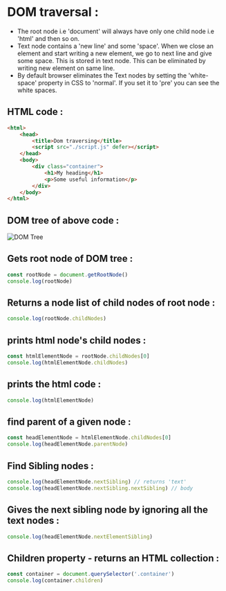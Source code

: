 # DOM traversal :

- The root node i.e 'document' will always have only one child node i.e 'html' and then so on.
- Text node contains a 'new line' and some 'space'. When we close an element and start writing a new element, we go to next line and give some space. This is stored in text node. This can be eliminated by writing new element on same line.
- By default browser eliminates the Text nodes by setting the 'white-space' property in CSS to 'normal'. If you set it to 'pre' you can see the white spaces.

## HTML code :

```html
<html>
    <head>
        <title>Dom traversing</title>
        <script src="./script.js" defer></script>
    </head>
    <body>
        <div class="container">
            <h1>My heading</h1>
            <p>Some useful information</p>
        </div>
    </body>
</html>
```

## DOM tree of above code :

![DOM Tree](C:\Users\Nikhil\Downloads\js_snip.jpg "DOM Tree")

## Gets root node of DOM tree :

```javascript
const rootNode = document.getRootNode()
console.log(rootNode)
```

## Returns a node list of child nodes of root node :

```javascript
console.log(rootNode.childNodes)
```

## prints html node's child nodes :

```javascript
const htmlElementNode = rootNode.childNodes[0]
console.log(htmlElementNode.childNodes)
```
## prints the html code :

```javascript
console.log(htmlElementNode)
```
## find parent of a given node :

```javascript
const headElementNode = htmlElementNode.childNodes[0]
console.log(headElementNode.parentNode)
```
## Find Sibling nodes :

```javascript
console.log(headElementNode.nextSibling) // returns 'text'
console.log(headElementNode.nextSibling.nextSibling) // body
```
##  Gives the next sibling node by ignoring all the text nodes :

```javascript
console.log(headElementNode.nextElementSibling)
```

##  Children property - returns an HTML collection :

```javascript
const container = document.querySelector('.container')
console.log(container.children)
```



